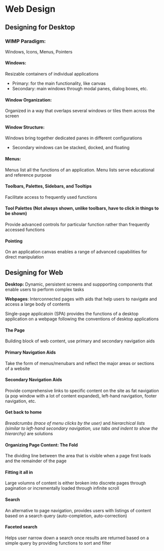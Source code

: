 # Web Design

## Designing for Desktop

### WIMP Paradigm:

Windows, Icons, Menus, Pointers

#### Windows:

Resizable containers of individual applications

* Primary: for the main functionality, like canvas
* Secondary: main windows through modal panes, dialog boxes, etc.

#### Window Organization:

Organized in a way that overlaps several windows or tiles them across the screen

#### Window Structure:

Windows bring together dedicated panes in different configurations

* Secondary windows can be stacked, docked, and floating

#### Menus:

Menus list all the functions of an application. Menu lists serve educational and reference purpose

#### Toolbars, Palettes, Sidebars, and Tooltips

Facilitate access to frequently used functions

#### Tool Palettes (Not always shown, unlike toolbars, have to click in things to be shown)

Provide advanced controls for particular function rather than frequently accessed functions

#### Pointing

On an application canvas enables a range of advanced capabilities for direct manipulation

## Designing for Web

**Desktop:** Dynamic, persistent screens and suppporting components that enable users to perform complex tasks

**Webpages**: Interconnected pages with aids that help users to navigate and access a large body of contents

Single-page applicatoin (SPA) provides the functions of a desktop application on a webpage following the conventions of desktop applications

#### The Page

Building block of web content, use primary and secondary navigation aids

#### Primary Navigation Aids

Take the form of menus/menubars and reflect the major areas or sections of a website

#### Secondary Navigation Aids

Provide comprehensive links to specific content on the site as fat navigation (a pop window with a lot of content expanded), left-hand navigation, footer navigation, etc.

#### Get back to home

_Breadcrumbs (trace of menu clicks by the user)_ and _hierarchical lists (similar to left-hand secondary navigation, use tabs and indent to show the hierarchy)_ are solutions

#### Organizing Page Content: The Fold

The dividing line between the area that is visible when a page first loads and the remainder of the page

#### Fitting it all in

Large volumns of content is either broken into discrete pages through pagination or incrementally loaded through infinite scroll

#### Search

An alternative to page navigation, provides users with listings of content based on a search query (auto-completion, auto-correction)

#### Faceted search

Helps user narrow down a search once results are returned based on a simple query by providing functions to sort and filter
